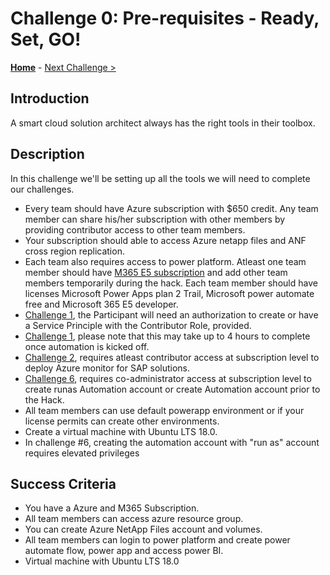 # Challenge 0: Pre-requisites - Ready, Set, GO!

**[Home](../README.md)** - [Next Challenge >](./01-SAP-Auto-Deployment.md)

## Introduction

A smart cloud solution architect always has the right tools in their toolbox.

## Description

In this challenge we'll be setting up all the tools we will need to complete our challenges.

- Every team should have Azure subscription with $650 credit. Any team member can share his/her subscription with other members by providing contributor access to other team members.
- Your subscription should able to access Azure netapp files and ANF cross region replication.
- Each team also requires access to power platform. Atleast one team member should have [M365 E5 subscription](https://go.microsoft.com/fwlink/p/?LinkID=698279)  and add other team members temporarily during the hack. Each team member should have licenses Microsoft Power Apps plan 2 Trail, Microsoft power automate free and Microsoft 365 E5 developer.
- [Challenge 1](./01-SAP-Auto-Deployment.md), the Participant will need an authorization to create or have a Service Principle with the Contributor Role, provided.
- [Challenge 1](./01-SAP-Auto-Deployment.md), please note that this may take up to 4 hours to complete once automation is kicked off.
- [Challenge 2](./02-Azure-Monitor.md), requires atleast contributor access at subscription level to deploy Azure monitor for SAP solutions.
- [Challenge 6](./06-Start-Stop-Automation.md), requires co-administrator access at subscription level to create runas Automation account or create Automation account prior to the Hack.
- All team members can use default powerapp environment or if your license permits can create other environments.
- Create a virtual machine with Ubuntu LTS 18.0.
- In challenge #6, creating the automation account with "run as" account requires elevated privileges

## Success Criteria

- You have a Azure and M365 Subscription.
- All team members can access azure resource group.
- You can create Azure NetApp Files account and volumes.
- All team members can login to power platform and create power automate flow, power app and access power BI.
- Virtual machine with Ubuntu LTS 18.0
